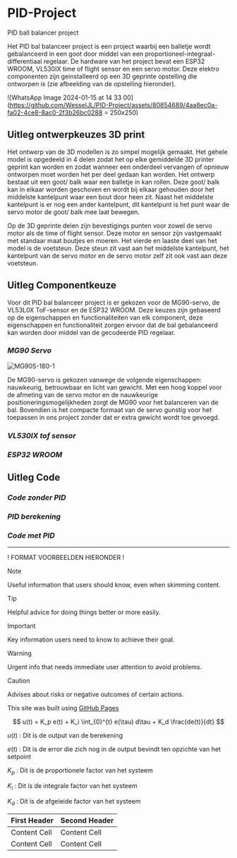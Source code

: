 # PID-Project
PID ball balancer project 

Het PID bal balanceer project is een project waarbij een balletje wordt gebalanceerd in een goot door middel van een proportioneel-integraal-differentiaal regelaar. De hardware van het project bevat een ESP32 WROOM, VL530IX time of flight sensor en een servo motor. Deze elektro componenten zijn geinstalleerd op een 3D geprinte opstelling die ontworpen is (zie afbeelding van de opstelling hieronder).

![WhatsApp Image 2024-01-15 at 14 33 00](https://github.com/WesselJL/PID-Project/assets/80854689/4aa8ec0a-fa02-4ce8-8ac0-2f3b26bc0288 = 250x250)

## **Uitleg ontwerpkeuzes 3D print**

Het ontwerp van de 3D modellen is zo simpel mogelijk gemaakt. Het gehele model is opgedeeld in 4 delen zodat het op elke gemiddelde 3D printer geprint kan worden en zodat wanneer een onderdeel vervangen of opnieuw ontworpen moet worden het per deel gedaan kan worden. Het ontwerp bestaat uit een goot/ balk waar een balletje in kan rollen. Deze goot/ balk kan in elkaar worden geschoven en wordt bij elkaar gehouden door het middelste kantelpunt waar een bout door heen zit. Naast het middelste kantelpunt is er nog een ander kantelpunt, dit kantelpunt is het punt waar de servo motor de goot/ balk mee laat bewegen.

Op de 3D geprinte delen zijn bevestigings punten voor zowel de servo motor als de time of flight sensor. Deze motor en sensor zijn vastgemaakt met standaar maat boutjes en moeren. Het vierde en laaste deel van het model is de voetsteun. Deze steun zit vast aan het middelste kantelpunt, het kantelpunt van de servo motor en de servo motor zelf zit ook vast aan deze voetsteun. 

## **Uitleg Componentkeuze**

Voor dit PID bal balanceer project is er gekozen voor de MG90-servo, de VL53L0X ToF-sensor en de ESP32 WROOM. Deze keuzes zijn gebaseerd op de eigenschappen en functionaliteiten van elk component, deze eigenschappen en functionaliteit zorgen ervoor dat de bal gebalanceerd kan worden door middel van de gecodeerde PID regelaar.

### *MG90 Servo*

![MG90S-180-1](https://github.com/WesselJL/PID-Project/assets/80854689/1b33b8b9-5ac1-4ebd-b266-8300f48a2a51)

De MG90-servo is gekozen vanwege de volgende eigenschappen: nauwkeurig, betrouwbaar en licht van gewicht. Met een hoog koppel voor de afmeting van de servo motor en de nauwkeurige positioneringsmogelijkheden zorgt de MG90 voor het balanceren van de bal. Bovendien is het compacte formaat van de servo gunstig voor het toepassen in ons project zonder dat er extra gewicht wordt toe gevoegd.

### *VL530IX tof sensor*

### *ESP32 WROOM*

## **Uitleg Code**

### *Code zonder PID*

### *PID berekening*

### *Code met PID*

----------------------------------------------------------------------------------------------------------------------------------------------------------------------------------------------------
! FORMAT VOORBEELDEN HIERONDER !

> [!NOTE]
> Useful information that users should know, even when skimming content.

> [!TIP]
> Helpful advice for doing things better or more easily.

> [!IMPORTANT]
> Key information users need to know to achieve their goal.

> [!WARNING]
> Urgent info that needs immediate user attention to avoid problems.

> [!CAUTION]
> Advises about risks or negative outcomes of certain actions.

This site was built using [GitHub Pages](https://pages.github.com/)

$$ u(t) = K_p e(t) + K_i \int_{0}^{t} e(\tau) d\tau + K_d \frac{de(t)}{dt} $$ 

$u(t)$ : Dit is de output van de berekening

$e(t)$ : Dit is de error die zich nog in de output bevindt ten opzichte van het setpoint

$K_p$ : Dit is de proportionele factor van het systeem

$K_i$ : Dit is de integrale factor van het systeem

$K_d$ : Dit is de afgeleide factor van het systeem

| First Header  | Second Header |
| ------------- | ------------- |
| Content Cell  | Content Cell  |
| Content Cell  | Content Cell  |
